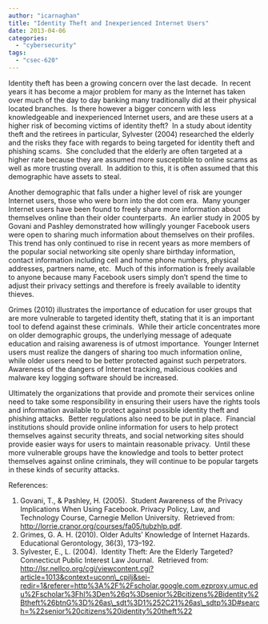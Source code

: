 ```yaml
---
author: "icarnaghan"
title: "Identity Theft and Inexperienced Internet Users"
date: 2013-04-06
categories: 
  - "cybersecurity"
tags: 
  - "csec-620"
---
```


Identity theft has been a growing concern over the last decade.  In recent years it has become a major problem for many as the Internet has taken over much of the day to day banking many traditionally did at their physical located branches.  Is there however a bigger concern with less knowledgeable and inexperienced Internet users, and are these users at a higher risk of becoming victims of identity theft?  <!--more-->In a study about identity theft and the retirees in particular, Sylvester (2004) researched the elderly and the risks they face with regards to being targeted for identity theft and phishing scams.  She concluded that the elderly are often targeted at a higher rate because they are assumed more susceptible to online scams as well as more trusting overall.  In addition to this, it is often assumed that this demographic have assets to steal.

Another demographic that falls under a higher level of risk are younger Internet users, those who were born into the dot com era.  Many younger Internet users have been found to freely share more information about themselves online than their older counterparts.  An earlier study in 2005 by Govani and Pashley demonstrated how willingly younger Facebook users were open to sharing much information about themselves on their profiles.  This trend has only continued to rise in recent years as more members of the popular social networking site openly share birthday information, contact information including cell and home phone numbers, physical addresses, partners name, etc.  Much of this information is freely available to anyone because many Facebook users simply don’t spend the time to adjust their privacy settings and therefore is freely available to identity thieves.

Grimes (2010) illustrates the importance of education for user groups that are more vulnerable to targeted identity theft, stating that it is an important tool to defend against these criminals.  While their article concentrates more on older demographic groups, the underlying message of adequate education and raising awareness is of utmost importance.  Younger Internet users must realize the dangers of sharing too much information online, while older users need to be better protected against such perpetrators.  Awareness of the dangers of Internet tracking, malicious cookies and malware key logging software should be increased.

Ultimately the organizations that provide and promote their services online need to take some responsibility in ensuring their users have the rights tools and information available to protect against possible identity theft and phishing attacks.  Better regulations also need to be put in place.  Financial institutions should provide online information for users to help protect themselves against security threats, and social networking sites should provide easier ways for users to maintain reasonable privacy.  Until these more vulnerable groups have the knowledge and tools to better protect themselves against online criminals, they will continue to be popular targets in these kinds of security attacks.

References:

1. Govani, T., & Pashley, H. (2005).  Student Awareness of the Privacy Implications When Using Facebook. Privacy Policy, Law, and Technology Course, Carnegie Mellon University.  Retrieved from: http://lorrie.cranor.org/courses/fa05/tubzhlp.pdf.
2. Grimes, G. A. H. (2010). Older Adults’ Knowledge of Internet Hazards. Educational Gerontology, 36(3), 173–192.
3. Sylvester, E., L. (2004).  Identity Theft: Are the Elderly Targeted?  Connecticut Public Interest Law Journal.  Retrieved from: http://lsr.nellco.org/cgi/viewcontent.cgi?article=1013&context=uconn\_cpilj&sei-redir=1&referer=http%3A%2F%2Fscholar.google.com.ezproxy.umuc.edu%2Fscholar%3Fhl%3Den%26q%3Dsenior%2Bcitizens%2Bidentity%2Btheft%26btnG%3D%26as\_sdt%3D1%252C21%26as\_sdtp%3D#search=%22senior%20citizens%20identity%20theft%22
